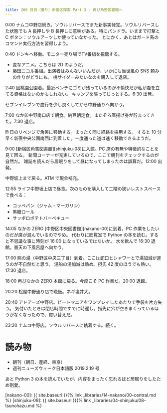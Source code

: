 ```yaml
---
title: 260 日目（曇り）新宿区探索 Part 3 - 再び角筈図書館へ
---
```


0:00 ナムコ中野店続き。ソウルリバースでまた新事実発覚。ソウルリバースした状態でも
A 長押しや B 長押しに意味がある。特にパンドラ。いままで打撃と C ボタン：ソウルアーツしか使っていなかった。
とにかく、あとはガード系のコマンド実行方法を習得しよう。

0:40 ドンキへ移動。モニター売り場でTV番組を視聴する。
* 変なアニメ。こちらは 2D のようだ。
* 藤田ニコル番組。出演者はみんないいんだが、いかにも当世風の SNS 頼みの作りがどうにも。
桃サイダーみたいなのを購入して退店。

2:40 囲桃園公園着。最近ベンチにゴミが残っているのが不愉快だが私が腹を立てる資格はないのかもしれない。
キャンプを張ってじっとする。6:30 出発。

セブンイレブンで血行を少し良くしてから中野通りへ向かう。

7:00 なか卯中野南口店で朝食。納豆朝定食。またぞろ唐揚げ券が貯まってきた。7:30 退店。

昨日のリベンジで角筈に移動する。まったく同じ経路を採用する。
すると 10 分早く新宿中央公園南西に到着した。一度通った道は速く移動できるようだ。

9:00 [新宿区角筈図書館][shinjuku-08]に入館。PC 席の有無や特徴的なことを見て回る。
新聞コーナーが充実しているので、ここで朝刊をチェックするのが自然だ。
雑誌を読んだら居眠りをして昼になってしまったのは誤算だ。12:00 出発。

中野坂上まで戻る。ATM で現金補充。

12:55 ライフ中野坂上店で昼食。次のものを購入して二階の狭いレストスペースで食べる：
* コッペパン（ジャム・マーガリン）
* 黒糖ロール
* サッポロポテトバーベキュー

14:05 なかの ZERO [中野区中央図書館][nakano-00]に到着。PC 作業をしたいのだが席が混んでいるのでやめ。
代わりに閲覧室で Python の本を読む。すると不思議な事に時刻が 16:00 になっているではないか。
水を飲んで 16:30 退館。曇天の下風呂屋へ向かう。

17:00 照の湯（中野区中央三丁目）到着。ここは蛇口とシャワーとで湯加減が違うのが不自然だと思う。
湯船の湯加減は熱め。摂氏 42 度のほうでも熱い。17:30 退店。

18:00 再びなかの ZERO 本館に戻る。今度こそ PC 作業だ。20:00 退館。

20:20 松屋中野通り店で晩飯。ネギ塩丼大。

20:40 アドアーズ中野店。ビートマニアをワンプレイしたあたりで手袋を片方失う。
気付いたときは閉店時間ですでに時遅し。指先に穴が空きまくっているほうがなくなったので、買い替えだ。

23:20 ナムコ中野店。ソウルリバースに執着する。続く。

# 読み物

* 朝刊（朝日、産経、東京）
* 週刊ニューズウィーク日本語版 2019.2.19 号

あと Python 3 の本を読んでいたが、内容をまったく忘れるほど居眠りをしたため割愛。

[nakano-00]: {{ site.baseurl }}{% link _libraries/14-nakano/00-central.md %}
[shinjuku-08]: {{ site.baseurl }}{% link _libraries/04-shinjuku/08-tsunohazu.md %}
